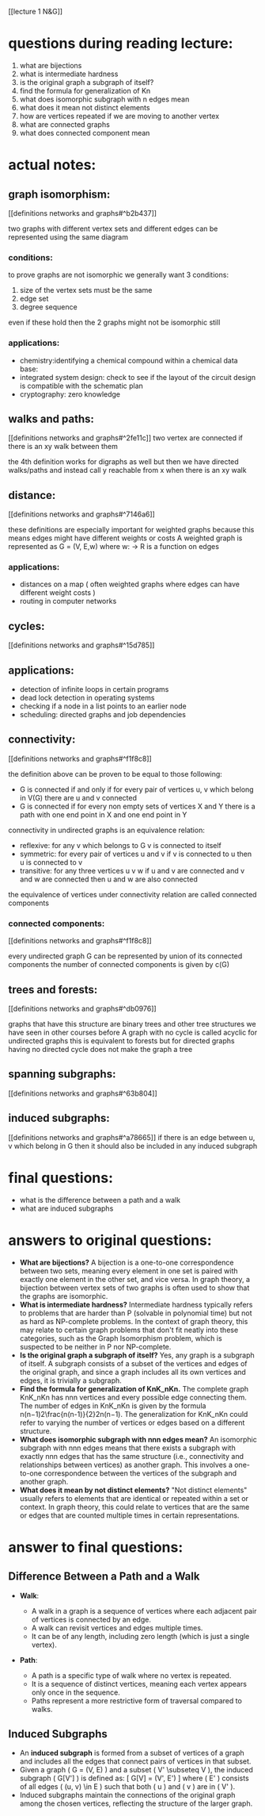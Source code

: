 [[lecture 1 N&G]]

# questions during reading lecture:
1. what are bijections
2. what is intermediate hardness
3. is the original graph a subgraph of itself?
4. find the formula for generalization of Kn
5. what does isomorphic subgraph with n edges mean
6. what does it mean not distinct elements
7. how are vertices repeated if we are moving to another vertex
8. what are connected graphs
9. what does connected component mean

# actual notes:

## graph isomorphism:
[[definitions networks and graphs#^b2b437]]

two graphs with different vertex sets and different edges can be represented using the same diagram 
### conditions:
to prove graphs are not isomorphic we generally want 3 conditions:
1. size of the vertex sets must be the same
2. edge set 
3. degree sequence

even if these hold then the 2 graphs might not be isomorphic still

### applications:
- chemistry:identifying a chemical compound within a chemical data base:
- integrated system design: check to see if the layout of the circuit design is compatible with the schematic plan
- cryptography: zero knowledge

## walks and paths:
[[definitions networks and graphs#^2fe11c]]
two vertex are connected if there is an xy walk between them

the 4th definition works for digraphs as well but then we have directed walks/paths and instead call y reachable from x when there is an xy walk

## distance:
[[definitions networks and graphs#^7146a6]]

these definitions are especially important for weighted graphs because this means edges might have different weights or costs 
A weighted graph is represented as G = (V, E,w) where w: -> R is a function on edges

### applications:
- distances on a map ( often weighted graphs where edges can have different weight costs )
- routing in computer networks

## cycles:
[[definitions networks and graphs#^15d785]]

## applications:
- detection of infinite loops in certain programs
- dead lock detection in operating systems
- checking if a node in a list points to an earlier node
- scheduling: directed graphs and job dependencies



## connectivity:
[[definitions networks and graphs#^f1f8c8]]

the definition above can be proven to be equal to those following:
- G is connected if and only if for every pair of vertices u, v which belong in  V(G) there are u and v connected 
- G is connected if for every non empty sets of vertices X and Y there is a path with one end point in X and one end point in Y 

connectivity in undirected graphs is an equivalence relation:
- reflexive: for any v which belongs to G v is connected to itself
- symmetric: for every pair of vertices u and v if v is connected to u then u is connected to v 
- transitive: for any three vertices u v w if u and v are connected and v and w are connected then u and w are also connected 

the equivalence of vertices under connectivity relation are called connected components

### connected components:

[[definitions networks and graphs#^f1f8c8]]

every undirected graph G can be represented by union of its connected components
the number of connected components is given by c(G)


## trees and forests:
[[definitions networks and graphs#^db0976]]

graphs that have this structure are binary trees and other tree structures we have seen in other courses before 
A graph with no cycle is called acyclic 
for undirected graphs this is equivalent to forests but for directed graphs having no directed cycle does not make the graph a tree


## spanning subgraphs:
[[definitions networks and graphs#^63b804]]

## induced subgraphs:
[[definitions networks and graphs#^a78665]]
if there is an edge between u, v which belong in G then it should also be included in any induced subgraph

# final questions:
- what is the difference between a path and a walk
- what are induced subgraphs


# answers to original questions:
- **What are bijections?** A bijection is a one-to-one correspondence between two sets, meaning every element in one set is paired with exactly one element in the other set, and vice versa. In graph theory, a bijection between vertex sets of two graphs is often used to show that the graphs are isomorphic.
- **What is intermediate hardness?** Intermediate hardness typically refers to problems that are harder than P (solvable in polynomial time) but not as hard as NP-complete problems. In the context of graph theory, this may relate to certain graph problems that don't fit neatly into these categories, such as the Graph Isomorphism problem, which is suspected to be neither in P nor NP-complete.
- **Is the original graph a subgraph of itself?** Yes, any graph is a subgraph of itself. A subgraph consists of a subset of the vertices and edges of the original graph, and since a graph includes all its own vertices and edges, it is trivially a subgraph.
- **Find the formula for generalization of KnK_nKn​.** The complete graph KnK_nKn​ has nnn vertices and every possible edge connecting them. The number of edges in KnK_nKn​ is given by the formula n(n−1)2\frac{n(n-1)}{2}2n(n−1)​. The generalization for KnK_nKn​ could refer to varying the number of vertices or edges based on a different structure.
- **What does isomorphic subgraph with nnn edges mean?** An isomorphic subgraph with nnn edges means that there exists a subgraph with exactly nnn edges that has the same structure (i.e., connectivity and relationships between vertices) as another graph. This involves a one-to-one correspondence between the vertices of the subgraph and another graph.
- **What does it mean by not distinct elements?** "Not distinct elements" usually refers to elements that are identical or repeated within a set or context. In graph theory, this could relate to vertices that are the same or edges that are counted multiple times in certain representations.


# answer to final questions:
## Difference Between a Path and a Walk

- **Walk**: 
  - A walk in a graph is a sequence of vertices where each adjacent pair of vertices is connected by an edge.
  - A walk can revisit vertices and edges multiple times.
  - It can be of any length, including zero length (which is just a single vertex).

- **Path**: 
  - A path is a specific type of walk where no vertex is repeated.
  - It is a sequence of distinct vertices, meaning each vertex appears only once in the sequence.
  - Paths represent a more restrictive form of traversal compared to walks.

## Induced Subgraphs

- An **induced subgraph** is formed from a subset of vertices of a graph and includes all the edges that connect pairs of vertices in that subset.
- Given a graph \( G = (V, E) \) and a subset \( V' \subseteq V \), the induced subgraph \( G[V'] \) is defined as:
  \[
  G[V] = (V', E')
  \]
  where \( E' \) consists of all edges \( (u, v) \in E \) such that both \( u \) and \( v \) are in \( V' \).
- Induced subgraphs maintain the connections of the original graph among the chosen vertices, reflecting the structure of the larger graph.



